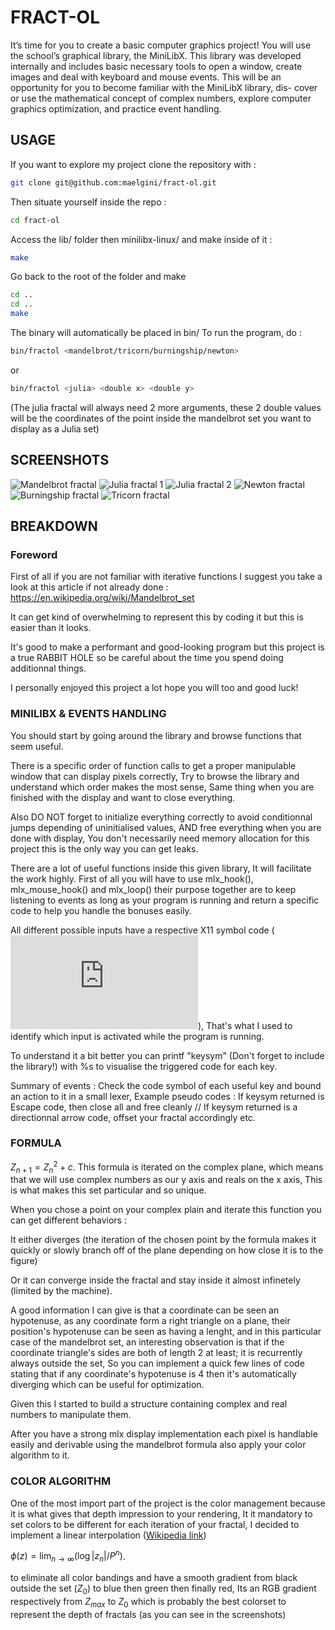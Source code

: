# FRACT-OL
It’s time for you to create a basic computer graphics project!
You will use the school’s graphical library, the MiniLibX. This library was developed
internally and includes basic necessary tools to open a window, create images and deal
with keyboard and mouse events.
This will be an opportunity for you to become familiar with the MiniLibX library, dis-
cover or use the mathematical concept of complex numbers, explore computer graphics
optimization, and practice event handling.

## USAGE
If you want to explore my project clone the repository with :

```sh
git clone git@github.com:maelgini/fract-ol.git
```

Then situate yourself inside the repo :

```sh
cd fract-ol
```

Access the lib/ folder then minilibx-linux/ and make inside of it :

```sh cd lib/minilibx-linux/
make
```

Go back to the root of the folder and make

```sh
cd ..
cd ..
make
```

The binary will automatically be placed in bin/
To run the program, do :

```sh
bin/fractol <mandelbrot/tricorn/burningship/newton>
```

or

```sh
bin/fractol <julia> <double x> <double y>
```

(The julia fractal will always need 2 more arguments, these 2 double values will be the coordinates of the point inside the mandelbrot set you want to display as a Julia set)
## SCREENSHOTS
![Mandelbrot fractal](screenshots/mandelbrot1.png)
![Julia fractal 1](screenshots/julia3.png)
![Julia fractal 2](screenshots/julia1.png)
![Newton fractal](screenshots/newton1.png)
![Burningship fractal](screenshots/burningship1.png)
![Tricorn fractal](screenshots/tricorn1.png)

## BREAKDOWN

### Foreword
First of all if you are not familiar with iterative functions I suggest you take a look at this article if not already done : https://en.wikipedia.org/wiki/Mandelbrot_set

It can get kind of overwhelming to represent this by coding it but this is easier than it looks.

It's good to make a performant and good-looking program but this project is a true RABBIT HOLE so be careful about the time you spend doing additionnal things.

I personally enjoyed this project a lot hope you will too and good luck!

### MINILIBX & EVENTS HANDLING

You should start by going around the library and browse functions that seem useful.

There is a specific order of function calls to get a proper manipulable window that can display pixels correctly, Try to browse the library and understand which order makes the most sense, Same thing when you are finished with the display and want to close everything.

Also DO NOT forget to initialize everything correctly to avoid conditionnal jumps depending of uninitialised values, AND free everything when you are done with display, You don't necessarily need memory allocation for this project this is the only way you can get leaks.

There are a lot of useful functions inside this given library, It will facilitate the work highly. First of all you will have to use mlx_hook(), mlx_mouse_hook() and mlx_loop() their purpose together are to keep listening to events as long as your program is running and return a specific code to help you handle the bonuses easily.

All different possible inputs have a respective X11 symbol code (![x11 keysym](https://www.cl.cam.ac.uk/~mgk25/ucs/keysymdef.h)), That's what I used to identify which input is activated while the program is running.

To understand it a bit better you can printf "keysym" (Don't forget to include the library!) with %s to visualise the triggered code for each key.

Summary of events : Check the code symbol of each useful key and bound an action to it in a small lexer, Example pseudo codes : If keysym returned is Escape code, then close all and free cleanly // If keysym returned is a directionnal arrow code, offset your fractal accordingly etc.

### FORMULA

$Z_{n+1} = Z_n^2 + c$. This formula is iterated on the complex plane, which means that we will use complex numbers as our y axis and reals on the x axis, This is what makes this set particular and so unique.

When you chose a point on your complex plain and iterate this function you can get different behaviors :

It either diverges (the iteration of the chosen point by the formula makes it quickly or slowly branch off of the plane depending on how close it is to the figure)

Or it can converge inside the fractal and stay inside it almost infinetely (limited by the machine).

A good information I can give is that a coordinate can be seen an hypotenuse, as any coordinate form a right triangle on a plane, their position's hypotenuse can be seen as having a lenght, and in this particular case of the mandelbrot set, an interesting observation is that if the coordinate triangle's sides are both of length 2 at least; it is recurrently always outside the set, So you can implement a quick few lines of code stating that if any coordinate's hypotenuse is 4 then it's automatically diverging which can be useful for optimization.

Given this I started to build a structure containing complex and real numbers to manipulate them.

After you have a strong mlx display implementation each pixel is handlable easily and derivable using the mandelbrot formula also apply your color algorithm to it.

### COLOR ALGORITHM

One of the most import part of the project is the color management because it is what gives that depth impression to your rendering, It it mandatory to set colors to be different for each iteration of your fractal, I decided to implement a linear interpolation ([Wikipedia link](https://en.wikipedia.org/wiki/Plotting_algorithms_for_the_Mandelbrot_set#Continuous_(smooth)_coloring))

$\phi(z) = \lim_{n \to \infty} (\log |z_n| / P^n)$.

to eliminate all color bandings and have a smooth gradient from black outside the set $(Z_{0})$ to blue then green then finally red, Its an RGB gradient respectively from $Z_{max}$ to $Z_{0}$ which is probably the best colorset to represent the depth of fractals (as you can see in the screenshots)



